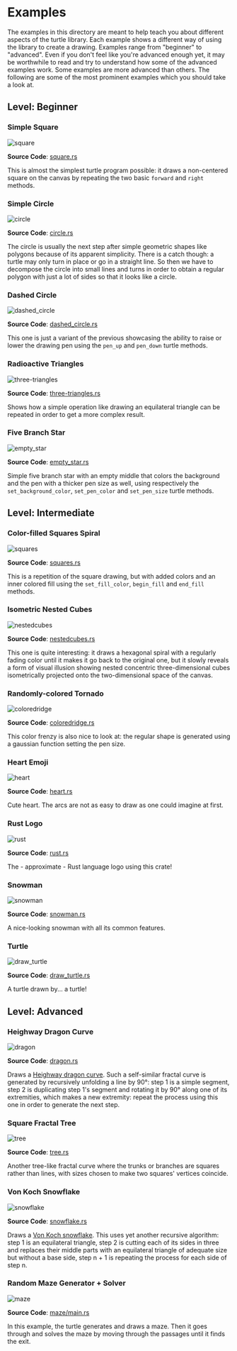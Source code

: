 # Examples

The examples in this directory are meant to help teach you about different
aspects of the turtle library. Each example shows a different way of using the
library to create a drawing. Examples range from "beginner" to "advanced". Even
if you don't feel like you're advanced enough yet, it may be worthwhile to read
and try to understand how some of the advanced examples work. Some examples are
more advanced than others. The following are some of the most prominent examples
which you should take a look at.

## Level: Beginner
### Simple Square

![square](../docs/assets/images/examples/square.gif)

**Source Code**: [square.rs](square.rs)

This is almost the simplest turtle program possible: it draws a non-centered
square on the canvas by repeating the two basic `forward` and `right` methods.

### Simple Circle

![circle](../docs/assets/images/examples/circle.gif)

**Source Code**: [circle.rs](circle.rs)

The circle is usually the next step after simple geometric shapes like polygons
because of its apparent simplicity. There is a catch though: a turtle may only
turn in place or go in a straight line. So then we have to decompose the circle
into small lines and turns in order to obtain a regular polygon with just a lot
of sides so that it looks like a circle.

### Dashed Circle

![dashed_circle](../docs/assets/images/examples/dashed_circle.gif)

**Source Code**: [dashed_circle.rs](dashed_circle.rs)

This one is just a variant of the previous showcasing the ability to raise or
lower the drawing pen using the `pen_up` and `pen_down` turtle methods.

### Radioactive Triangles

![three-triangles](../docs/assets/images/examples/three-triangles.gif)

**Source Code**: [three-triangles.rs](three-triangles.rs)

Shows how a simple operation like drawing an equilateral triangle can be repeated
in order to get a more complex result.

### Five Branch Star

![empty_star](../docs/assets/images/examples/empty_star.gif)

**Source Code**: [empty_star.rs](empty_star.rs)

Simple five branch star with an empty middle that colors the background and the
pen with a thicker pen size as well, using respectively the `set_background_color`,
`set_pen_color` and `set_pen_size` turtle methods.

## Level: Intermediate
### Color-filled Squares Spiral

![squares](../docs/assets/images/examples/squares.gif)

**Source Code**: [squares.rs](squares.rs)

This is a repetition of the square drawing, but with added colors and an inner
colored fill using the `set_fill_color`, `begin_fill` and `end_fill` methods.

### Isometric Nested Cubes

![nestedcubes](../docs/assets/images/examples/nestedcubes.gif)

**Source Code**: [nestedcubes.rs](nestedcubes.rs)

This one is quite interesting: it draws a hexagonal spiral with a regularly
fading color until it makes it go back to the original one, but it slowly
reveals a form of visual illusion showing nested concentric three-dimensional
cubes isometrically projected onto the two-dimensional space of the canvas.

### Randomly-colored Tornado

![coloredridge](../docs/assets/images/examples/coloredridge.gif)

**Source Code**: [coloredridge.rs](coloredridge.rs)

This color frenzy is also nice to look at: the regular shape is generated using
a gaussian function setting the pen size.

### Heart Emoji

![heart](../docs/assets/images/examples/heart.gif)

**Source Code**: [heart.rs](heart.rs)

Cute heart. The arcs are not as easy to draw as one could imagine at first.

### Rust Logo

![rust](../docs/assets/images/examples/rust.gif)

**Source Code**: [rust.rs](rust.rs)

The - approximate - Rust language logo using this crate!

### Snowman

![snowman](../docs/assets/images/examples/snowman.gif)

**Source Code**: [snowman.rs](snowman.rs)

A nice-looking snowman with all its common features.

### Turtle

![draw_turtle](../docs/assets/images/examples/draw_turtle.gif)

**Source Code**: [draw_turtle.rs](draw_turtle.rs)

A turtle drawn by... a turtle!

## Level: Advanced
### Heighway Dragon Curve

![dragon](../docs/assets/images/examples/dragon.gif)

**Source Code**: [dragon.rs](dragon.rs)

Draws a [Heighway dragon curve](https://en.wikipedia.org/wiki/Dragon_curve).
Such a self-similar fractal curve is generated by recursively unfolding a line
by 90°: step 1 is a simple segment, step 2 is duplicating step 1's segment and
rotating it by 90° along one of its extremities, which makes a new extremity:
repeat the process using this one in order to generate the next step.

### Square Fractal Tree

![tree](../docs/assets/images/examples/tree.gif)

**Source Code**: [tree.rs](tree.rs)

Another tree-like fractal curve where the trunks or branches are squares rather
than lines, with sizes chosen to make two squares' vertices coincide.

### Von Koch Snowflake

![snowflake](../docs/assets/images/examples/snowflake.gif)

**Source Code**: [snowflake.rs](snowflake.rs)

Draws a [Von Koch snowflake](https://en.wikipedia.org/wiki/Koch_snowflake). This
uses yet another recursive algorithm: step 1 is an equilateral triangle, step 2
is cutting each of its sides in three and replaces their middle parts with an
equilateral triangle of adequate size but without a base side, step n + 1 is
repeating the process for each side of step n.

### Random Maze Generator + Solver

![maze](../docs/assets/images/examples/maze.gif)

**Source Code**: [maze/main.rs](maze/main.rs)

In this example, the turtle generates and draws a maze. Then it goes through
and solves the maze by moving through the passages until it finds the exit.
